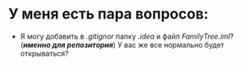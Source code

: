 # У меня есть пара вопросов:
* Я могу добавить в _.gitignor_ папку _.idea_ и файл _FamilyTree.iml_? (_**именно для репозитория**_) У вас же все нормально будет открываться?

